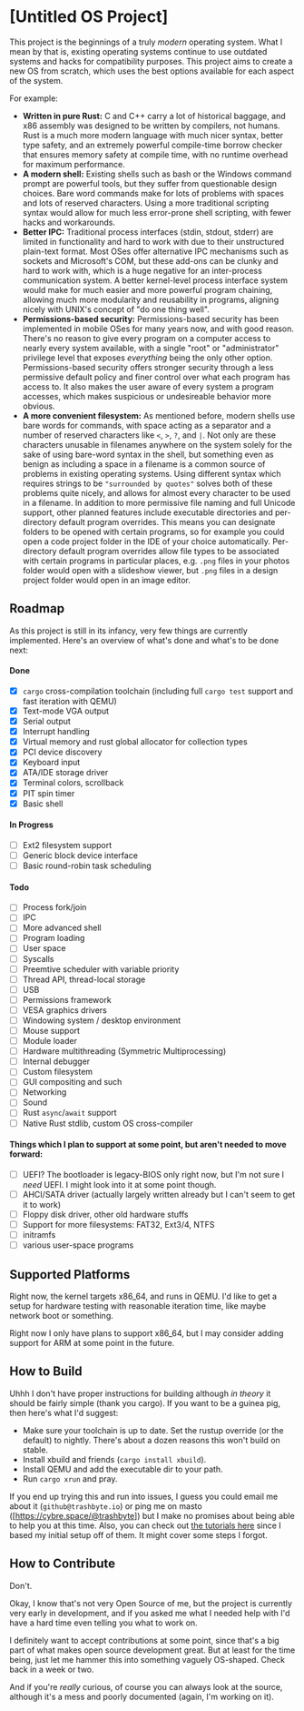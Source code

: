 # [Untitled OS Project]

This project is the beginnings of a truly *modern* operating system. What I mean by that is, existing operating systems continue to use outdated systems and hacks for compatibility purposes. This project aims to create a new OS from scratch, which uses the best options available for each aspect of the system.

For example:

 - **Written in pure Rust:** C and C++ carry a lot of historical baggage, and x86 assembly was designed to be written by compilers, not humans. Rust is a much more modern language with much nicer syntax, better type safety, and an extremely powerful compile-time borrow checker that ensures memory safety at compile time, with no runtime overhead for maximum performance.
 - **A modern shell:** Existing shells such as bash or the Windows command prompt are powerful tools, but they suffer from questionable design choices. Bare word commands make for lots of problems with spaces and lots of reserved characters. Using a more traditional scripting syntax would allow for much less error-prone shell scripting, with fewer hacks and workarounds.
 - **Better IPC:** Traditional process interfaces (stdin, stdout, stderr) are limited in functionality and hard to work with due to their unstructured plain-text format. Most OSes offer alternative IPC mechanisms such as sockets and Microsoft's COM, but these add-ons can be clunky and hard to work with, which is a huge negative for an inter-process communication system. A better kernel-level process interface system would make for much easier and more powerful program chaining, allowing much more modularity and reusability in programs, aligning nicely with UNIX's concept of "do one thing well".
 - **Permissions-based security:** Permissions-based security has been implemented in mobile OSes for many years now, and with good reason. There's no reason to give every program on a computer access to nearly every system available, with a single "root" or "administrator" privilege level that exposes *everything* being the only other option. Permissions-based security offers stronger security through a less permissive default policy and finer control over what each program has access to. It also makes the user aware of every system a program accesses, which makes suspicious or undesireable behavior more obvious.
 - **A more convenient filesystem:** As mentioned before, modern shells use bare words for commands, with space acting as a separator and a number of reserved characters like `<`, `>`, `?`, and `|`. Not only are these characters unusable in filenames anywhere on the system solely for the sake of using bare-word syntax in the shell, but something even as benign as including a space in a filename is a common source of problems in existing operating systems. Using different syntax which requires strings to be `"surrounded by quotes"` solves both of these problems quite nicely, and allows for almost every character to be used in a filename. In addition to more permissive file naming and full Unicode support, other planned features include executable directories and per-directory default program overrides. This means you can designate folders to be opened with certain programs, so for example you could open a code project folder in the IDE of your choice automatically. Per-directory default program overrides allow file types to be associated with certain programs in particular places, e.g. `.png` files in your photos folder would open with a slideshow viewer, but `.png` files in a design project folder would open in an image editor.

## Roadmap

As this project is still in its infancy, very few things are currently implemented. Here's an overview of what's done and what's to be done next:

#### Done

 - [X] `cargo` cross-compilation toolchain (including full `cargo test` support and fast iteration with QEMU)
 - [X] Text-mode VGA output
 - [X] Serial output
 - [X] Interrupt handling
 - [X] Virtual memory and rust global allocator for collection types
 - [X] PCI device discovery
 - [X] Keyboard input
 - [X] ATA/IDE storage driver
 - [X] Terminal colors, scrollback
 - [X] PIT spin timer
 - [X] Basic shell

#### In Progress

 - [ ] Ext2 filesystem support
 - [ ] Generic block device interface
 - [ ] Basic round-robin task scheduling

#### Todo

 - [ ] Process fork/join
 - [ ] IPC
 - [ ] More advanced shell
 - [ ] Program loading
 - [ ] User space
 - [ ] Syscalls
 - [ ] Preemtive scheduler with variable priority
 - [ ] Thread API, thread-local storage
 - [ ] USB
 - [ ] Permissions framework
 - [ ] VESA graphics drivers
 - [ ] Windowing system / desktop environment
 - [ ] Mouse support
 - [ ] Module loader
 - [ ] Hardware multithreading (Symmetric Multiprocessing)
 - [ ] Internal debugger
 - [ ] Custom filesystem
 - [ ] GUI compositing and such
 - [ ] Networking
 - [ ] Sound
 - [ ] Rust `async`/`await` support
 - [ ] Native Rust stdlib, custom OS cross-compiler

#### Things which I plan to support at some point, but aren't needed to move forward:

 - [ ] UEFI? The bootloader is legacy-BIOS only right now, but I'm not sure I *need* UEFI. I might look into it at some point though.
 - [ ] AHCI/SATA driver (actually largely written already but I can't seem to get it to work)
 - [ ] Floppy disk driver, other old hardware stuffs
 - [ ] Support for more filesystems: FAT32, Ext3/4, NTFS
 - [ ] initramfs
 - [ ] various user-space programs

## Supported Platforms

Right now, the kernel targets x86_64, and runs in QEMU. I'd like to get a setup for hardware testing with reasonable iteration time, like maybe network boot or something.

Right now I only have plans to support x86_64, but I may consider adding support for ARM at some point in the future.

## How to Build

Uhhh I don't have proper instructions for building although *in theory* it should be fairly simple (thank you cargo). If you want to be a guinea pig, then here's what I'd suggest:

 - Make sure your toolchain is up to date. Set the rustup override (or the default) to nightly. There's about a dozen reasons this won't build on stable.
 - Install xbuild and friends (`cargo install xbuild`).
 - Install QEMU and add the executable dir to your path.
 - Run `cargo xrun` and pray.

If you end up trying this and run into issues, I guess you could email me about it (`github@trashbyte.io`) or ping me on masto ([https://cybre.space/@trashbyte]) but I make no promises about being able to help you at this time. Also, you can check out [the tutorials here](https://os.phil-opp.com/) since I based my initial setup off of them. It might cover some steps I forgot.

## How to Contribute

Don't.

Okay, I know that's not very Open Source of me, but the project is currently very early in development, and if you asked me what I needed help with I'd have a hard time even telling you what to work on.

I definitely want to accept contributions at some point, since that's a big part of what makes open source development great. But at least for the time being, just let me hammer this into something vaguely OS-shaped. Check back in a week or two.

And if you're *really* curious, of course you can always look at the source, although it's a mess and poorly documented (again, I'm working on it).